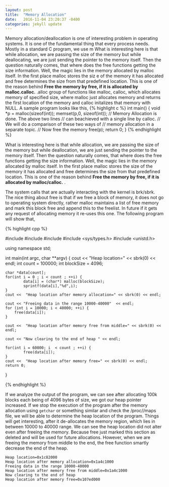 ```yaml
---
layout: post
title:  "Memory Allocation"
date:   2016-11-04 23:20:37 -0400
categories: jekyll update
---
```

Memory allocation/deallocation is one of interesting problem in operating systems. It is one of the fundamental thing that every process needs. Mostly in a standard C program, we use m
What is interesting here is that while allocation, we are passing the size of the memory but while deallocating, we are just sending the pointer to the memory itself. Then the question naturally comes, that where does the free functions getting the size information. Well, the magic lies in the  memory allocated by malloc itself. In the first place malloc stores the siz	e of the memory it has allocated and free determines the size from that predefined location. This is one of the reason behind **Free the memory by free, if it is allocated by malloc.calloc.** .alloc  group of functions like malloc, calloc, which allocates memory of specified size, where malloc just allocates memory and returns the first location of the memory and calloc initalizes that memory with NULL. A sample program looks like this,
{% highlight c %}
int main()
{
	void *p = malloc(sizeof(int));
	memset(p,0, sizeof(int));
	// Memory Allocation is done. The above two lines
	// can beachieved with a single line by calloc.
	// We will do a comparison of these two ways of
	// memory allocation in a separate topic.
	// Now free the memory
	free(p);
	return 0;
}
{% endhighlight %}

What is interesting here is that while allocation, we are passing the size of the memory but while deallocation, we are just sending the pointer to the memory itself. Then the question naturally comes, that where does the free functions getting the size information. Well, the magic lies in the  memory allocated by malloc itself. In the first place malloc stores the size of the memory it has allocated and free determines the size from that predefined location. This is one of the reason behind **Free the memory by free, if it is allocated by malloc/calloc.** .

The system calls that are actually interacting with the kernel is brk/sbrk. The nice thing about free is that if we free  a block of memory, it does not go to operating system directly, rather malloc maintains a list of free memory and mark this block free and append this to the freelist. In future if it gets any request of allocating memory it re-uses this one. The following program  will show that,

{% highlight cpp %}


#include <iostream>
#include <cstdio>
#include <cstdlib>
#include <sys/types.h>
#include <unistd.h>

using namespace std;

int main(int argc, char **argv)
{
	cout <<  "Heap location=" << sbrk(0) << endl;
	int count  =  100000;
	int blockSize = 4096;

	char *data[count];
	for(int i = 0 ; i < count ; ++i) {
			data[i] = (char*) malloc(blockSize);
			sprintf(data[i],"%d",i);
	}
	cout <<  "Heap location after memory allocation=" << sbrk(0) << endl;

	cout << "Freeing data in the range 10000-40000"  << endl;
	for (int i = 10000; i < 40000; ++i) {
		free(data[i]);
	}

	cout <<  "Heap location after memory free from middle=" << sbrk(0) << endl;

	cout << "Now clearing to the end of heap " << endl;

	for(int i = 60000; i  < count ; ++i) {
			free(data[i]);
	}
	cout <<  "Heap location after memory free=" << sbrk(0) << endl;
	return 0;
}

{% endhighlight %}

If we analyze the output of the program, we can see after allocating 100k blocks each being of 4096 bytes of size, we got our heap pointer increased. If we stop the execution of the program after the memory allocation using `getchar` or something similar and check the /proc/<pid>/maps file, we will be able to determine the heap location of the program. Things will get interesting, after it de-allocates the memory region, which lies in between 10000 to 40000 range. We can see the heap location did not alter even after freeing the memory. Because free just marked this section as deleted and will be used for future allocations. However, when we are freeing the memory from middle to the end, the free function smartly decrease the end of the heap.
```
Heap location=0x1c82000
Heap location after memory allocation=0x1a4c1000
Freeing data in the range 10000-40000
Heap location after memory free from middle=0x1a4c1000
Now clearing to the end of heap 
Heap location after memory free=0x107ed000
```


